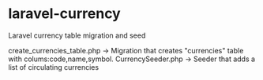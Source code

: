 # laravel-currency
Laravel currency table migration and seed

create_currencies_table.php -> Migration that creates "currencies" table with colums:code,name,symbol.
CurrencySeeder.php -> Seeder that adds a list of circulating currencies
